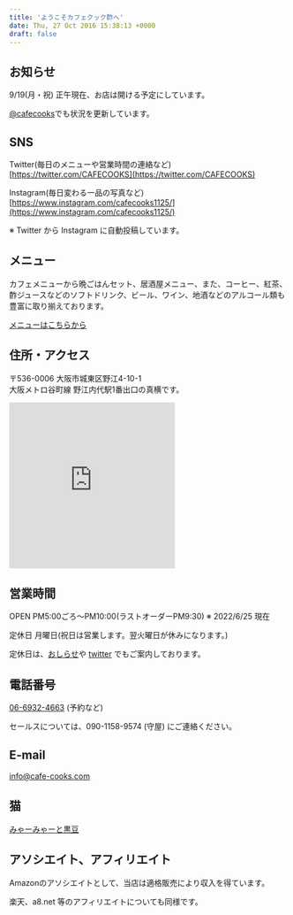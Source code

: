 ```yaml
---
title: 'ようこそカフェクック酢へ'
date: Thu, 27 Oct 2016 15:38:13 +0000
draft: false
---
```


お知らせ
--------

9/19(月・祝) 正午現在、お店は開ける予定にしています。

[@cafecooks](https://twitter.com/CAFECOOKS/status/1571694668878082049)でも状況を更新しています。


SNS
---

Twitter(毎日のメニューや営業時間の連絡など) [https://twitter.com/CAFECOOKS](https://twitter.com/CAFECOOKS)

Instagram(毎日変わる一品の写真など) [https://www.instagram.com/cafecooks1125/](https://www.instagram.com/cafecooks1125/)

※ Twitter から Instagram に自動投稿しています。

メニュー
----

カフェメニューから晩ごはんセット、居酒屋メニュー、また、コーヒー、紅茶、酢ジュースなどのソフトドリンク、ビール、ワイン、地酒などのアルコール類も豊富に取り揃えております。

[メニューはこちらから](/menu/)

住所・アクセス
-------

〒536-0006 大阪市城東区野江4-10-1<br>
大阪メトロ谷町線 野江内代駅1番出口の真横です。

<iframe src="https://www.google.com/maps/embed?pb=!1m18!1m12!1m3!1d3279.8321865966955!2d135.5367334151636!3d34.70941238043217!2m3!1f0!2f0!3f0!3m2!1i1024!2i768!4f13.1!3m3!1m2!1s0x6000e124bb47ed31%3A0xf9afc76f0d450c5c!2z44CSNTM0LTAwMTMg5aSn6Ziq5bqc5aSn6Ziq5biC6YO95bO25Yy65YaF5Luj55S677yR5LiB55uu77yY4oiS77yY!5e0!3m2!1sja!2sjp!4v1656415753985!5m2!1sja!2sjp" width="300" height="300" style="border:0;" allowfullscreen="" loading="lazy" referrerpolicy="no-referrer-when-downgrade"></iframe>


営業時間
----

OPEN PM5:00ごろ〜PM10:00(ラストオーダーPM9:30) ※ 2022/6/25 現在

定休日 月曜日(祝日は営業します。翌火曜日が休みになります。)

定休日は、[おしらせ](/posts/)や [twitter](https://twitter.com/cafecooks "https://twitter.com/cafecooks") でもご案内しております。

電話番号
----

[06-6932-4663](TEL:06-6932-4663) (予約など)

セールスについては、090-1158-9574 (守屋) にご連絡ください。

E-mail
------

info@cafe-cooks.com

猫
-

[みゃーみゃーと黒豆](/みゃー通信/)

アソシエイト、アフィリエイト
--------------

Amazonのアソシエイトとして、当店は適格販売により収入を得ています。

楽天、a8.net 等のアフィリエイトについても同様です。
